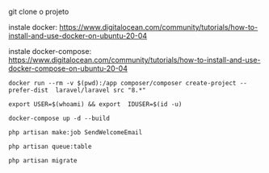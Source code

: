 git clone o projeto 


instale docker:
https://www.digitalocean.com/community/tutorials/how-to-install-and-use-docker-on-ubuntu-20-04

instale docker-compose:
https://www.digitalocean.com/community/tutorials/how-to-install-and-use-docker-compose-on-ubuntu-20-04


```
docker run --rm -v $(pwd):/app composer/composer create-project --prefer-dist  laravel/laravel src "8.*"
```

```
export USER=$(whoami) && export  IDUSER=$(id -u)
```
```
docker-compose up -d --build
```

````
php artisan make:job SendWelcomeEmail
````

````
php artisan queue:table
````
```
php artisan migrate
```